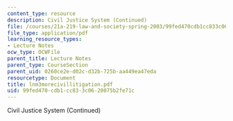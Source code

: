 ```yaml
---
content_type: resource
description: Civil Justice System (Continued)
file: /courses/21a-219-law-and-society-spring-2003/99fed470cdb1cc833c0620075b2fe71c_lnm3morecivillitigation.pdf
file_type: application/pdf
learning_resource_types:
- Lecture Notes
ocw_type: OCWFile
parent_title: Lecture Notes
parent_type: CourseSection
parent_uid: 0260ce2e-d02c-d32b-725b-aa449ea47eda
resourcetype: Document
title: lnm3morecivillitigation.pdf
uid: 99fed470-cdb1-cc83-3c06-20075b2fe71c
---
```

Civil Justice System (Continued)

